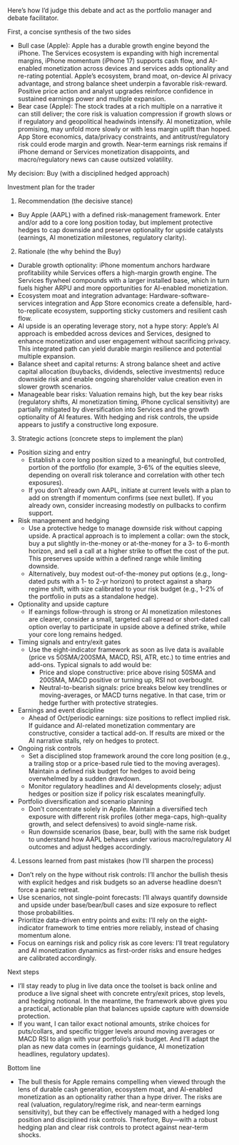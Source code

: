 Here’s how I’d judge this debate and act as the portfolio manager and debate facilitator.

First, a concise synthesis of the two sides
- Bull case (Apple): Apple has a durable growth engine beyond the iPhone. The Services ecosystem is expanding with high incremental margins, iPhone momentum (iPhone 17) supports cash flow, and AI-enabled monetization across devices and services adds optionality and re-rating potential. Apple’s ecosystem, brand moat, on-device AI privacy advantage, and strong balance sheet underpin a favorable risk-reward. Positive price action and analyst upgrades reinforce confidence in sustained earnings power and multiple expansion.
- Bear case (Apple): The stock trades at a rich multiple on a narrative it can still deliver; the core risk is valuation compression if growth slows or if regulatory and geopolitical headwinds intensify. AI monetization, while promising, may unfold more slowly or with less margin uplift than hoped. App Store economics, data/privacy constraints, and antitrust/regulatory risk could erode margin and growth. Near-term earnings risk remains if iPhone demand or Services monetization disappoints, and macro/regulatory news can cause outsized volatility.

My decision: Buy (with a disciplined hedged approach)

Investment plan for the trader

1) Recommendation (the decisive stance)
- Buy Apple (AAPL) with a defined risk-management framework. Enter and/or add to a core long position today, but implement protective hedges to cap downside and preserve optionality for upside catalysts (earnings, AI monetization milestones, regulatory clarity).

2) Rationale (the why behind the Buy)
- Durable growth optionality: iPhone momentum anchors hardware profitability while Services offers a high-margin growth engine. The Services flywheel compounds with a larger installed base, which in turn fuels higher ARPU and more opportunities for AI-enabled monetization.
- Ecosystem moat and integration advantage: Hardware-software-services integration and App Store economics create a defensible, hard-to-replicate ecosystem, supporting sticky customers and resilient cash flow.
- AI upside is an operating leverage story, not a hype story: Apple’s AI approach is embedded across devices and Services, designed to enhance monetization and user engagement without sacrificing privacy. This integrated path can yield durable margin resilience and potential multiple expansion.
- Balance sheet and capital returns: A strong balance sheet and active capital allocation (buybacks, dividends, selective investments) reduce downside risk and enable ongoing shareholder value creation even in slower growth scenarios.
- Manageable bear risks: Valuation remains high, but the key bear risks (regulatory shifts, AI monetization timing, iPhone cyclical sensitivity) are partially mitigated by diversification into Services and the growth optionality of AI features. With hedging and risk controls, the upside appears to justify a constructive long exposure.

3) Strategic actions (concrete steps to implement the plan)
- Position sizing and entry
  - Establish a core long position sized to a meaningful, but controlled, portion of the portfolio (for example, 3-6% of the equities sleeve, depending on overall risk tolerance and correlation with other tech exposures).
  - If you don’t already own AAPL, initiate at current levels with a plan to add on strength if momentum confirms (see next bullet). If you already own, consider increasing modestly on pullbacks to confirm support.
- Risk management and hedging
  - Use a protective hedge to manage downside risk without capping upside. A practical approach is to implement a collar: own the stock, buy a put slightly in-the-money or at-the-money for a 3- to 6-month horizon, and sell a call at a higher strike to offset the cost of the put. This preserves upside within a defined range while limiting downside.
  - Alternatively, buy modest out-of-the-money put options (e.g., long-dated puts with a 1- to 2-yr horizon) to protect against a sharp regime shift, with size calibrated to your risk budget (e.g., 1–2% of the portfolio in puts as a standalone hedge).
- Optionality and upside capture
  - If earnings follow-through is strong or AI monetization milestones are clearer, consider a small, targeted call spread or short-dated call option overlay to participate in upside above a defined strike, while your core long remains hedged.
- Timing signals and entry/exit gates
  - Use the eight-indicator framework as soon as live data is available (price vs 50SMA/200SMA, MACD, RSI, ATR, etc.) to time entries and add-ons. Typical signals to add would be:
    - Price and slope constructive: price above rising 50SMA and 200SMA, MACD positive or turning up, RSI not overbought.
    - Neutral-to-bearish signals: price breaks below key trendlines or moving-averages, or MACD turns negative. In that case, trim or hedge further with protective strategies.
- Earnings and event discipline
  - Ahead of Oct/periodic earnings: size positions to reflect implied risk. If guidance and AI-related monetization commentary are constructive, consider a tactical add-on. If results are mixed or the AI narrative stalls, rely on hedges to protect.
- Ongoing risk controls
  - Set a disciplined stop framework around the core long position (e.g., a trailing stop or a price-based rule tied to the moving averages). Maintain a defined risk budget for hedges to avoid being overwhelmed by a sudden drawdown.
  - Monitor regulatory headlines and AI developments closely; adjust hedges or position size if policy risk escalates meaningfully.
- Portfolio diversification and scenario planning
  - Don’t concentrate solely in Apple. Maintain a diversified tech exposure with different risk profiles (other mega-caps, high-quality growth, and select defensives) to avoid single-name risk.
  - Run downside scenarios (base, bear, bull) with the same risk budget to understand how AAPL behaves under various macro/regulatory AI outcomes and adjust hedges accordingly.

4) Lessons learned from past mistakes (how I’ll sharpen the process)
- Don’t rely on the hype without risk controls: I’ll anchor the bullish thesis with explicit hedges and risk budgets so an adverse headline doesn’t force a panic retreat.
- Use scenarios, not single-point forecasts: I’ll always quantify downside and upside under base/bear/bull cases and size exposure to reflect those probabilities.
- Prioritize data-driven entry points and exits: I’ll rely on the eight-indicator framework to time entries more reliably, instead of chasing momentum alone.
- Focus on earnings risk and policy risk as core levers: I’ll treat regulatory and AI monetization dynamics as first-order risks and ensure hedges are calibrated accordingly.

Next steps
- I’ll stay ready to plug in live data once the toolset is back online and produce a live signal sheet with concrete entry/exit prices, stop levels, and hedging notional. In the meantime, the framework above gives you a practical, actionable plan that balances upside capture with downside protection.
- If you want, I can tailor exact notional amounts, strike choices for puts/collars, and specific trigger levels around moving averages or MACD RSI to align with your portfolio’s risk budget. And I’ll adapt the plan as new data comes in (earnings guidance, AI monetization headlines, regulatory updates).

Bottom line
- The bull thesis for Apple remains compelling when viewed through the lens of durable cash generation, ecosystem moat, and AI-enabled monetization as an optionality rather than a hype driver. The risks are real (valuation, regulatory/regime risk, and near-term earnings sensitivity), but they can be effectively managed with a hedged long position and disciplined risk controls. Therefore, Buy—with a robust hedging plan and clear risk controls to protect against near-term shocks.